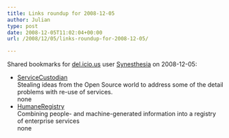```yaml
---
title: Links roundup for 2008-12-05
author: Julian
type: post
date: 2008-12-05T11:02:04+00:00
url: /2008/12/05/links-roundup-for-2008-12-05/

---
```

Shared bookmarks for [del.icio.us][1] user [Synesthesia][2] on 2008-12-05:

  * [ServiceCustodian][3]  
    Stealing ideas from the Open Source world to address some of the detail problems with re-use of services.  
    none
  * [HumaneRegistry][4]  
    Combining people- and machine-generated information into a registry of enterprise services  
    none

 [1]: https://del.icio.us/
 [2]: https://del.icio.us/synesthesia
 [3]: https://martinfowler.com/bliki/ServiceCustodian.html
 [4]: https://martinfowler.com/bliki/HumaneRegistry.html
